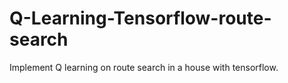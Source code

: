 # Q-Learning-Tensorflow-route-search
Implement Q learning on route search in a house with tensorflow.
